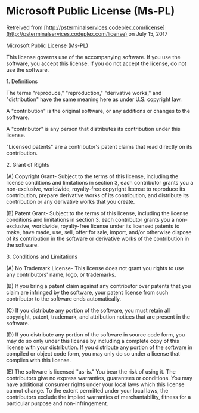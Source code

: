 # Microsoft Public License (Ms-PL)
Retreived from [http://psterminalservices.codeplex.com/license](http://psterminalservices.codeplex.com/license) on July 15, 2017

Microsoft Public License (Ms-PL)  

This license governs use of the accompanying software. If you use the software, you accept this license. If you do not accept the license, do not use the software.  

1\. Definitions  

The terms "reproduce," "reproduction," "derivative works," and "distribution" have the same meaning here as under U.S. copyright law.  

A "contribution" is the original software, or any additions or changes to the software.  

A "contributor" is any person that distributes its contribution under this license.  

"Licensed patents" are a contributor's patent claims that read directly on its contribution.  

2\. Grant of Rights  

(A) Copyright Grant- Subject to the terms of this license, including the license conditions and limitations in section 3, each contributor grants you a non-exclusive, worldwide, royalty-free copyright license to reproduce its contribution, prepare derivative works of its contribution, and distribute its contribution or any derivative works that you create.  

(B) Patent Grant- Subject to the terms of this license, including the license conditions and limitations in section 3, each contributor grants you a non-exclusive, worldwide, royalty-free license under its licensed patents to make, have made, use, sell, offer for sale, import, and/or otherwise dispose of its contribution in the software or derivative works of the contribution in the software.  

3\. Conditions and Limitations  

(A) No Trademark License- This license does not grant you rights to use any contributors' name, logo, or trademarks.  

(B) If you bring a patent claim against any contributor over patents that you claim are infringed by the software, your patent license from such contributor to the software ends automatically.  

(C) If you distribute any portion of the software, you must retain all copyright, patent, trademark, and attribution notices that are present in the software.  

(D) If you distribute any portion of the software in source code form, you may do so only under this license by including a complete copy of this license with your distribution. If you distribute any portion of the software in compiled or object code form, you may only do so under a license that complies with this license.  

(E) The software is licensed "as-is." You bear the risk of using it. The contributors give no express warranties, guarantees or conditions. You may have additional consumer rights under your local laws which this license cannot change. To the extent permitted under your local laws, the contributors exclude the implied warranties of merchantability, fitness for a particular purpose and non-infringement.
